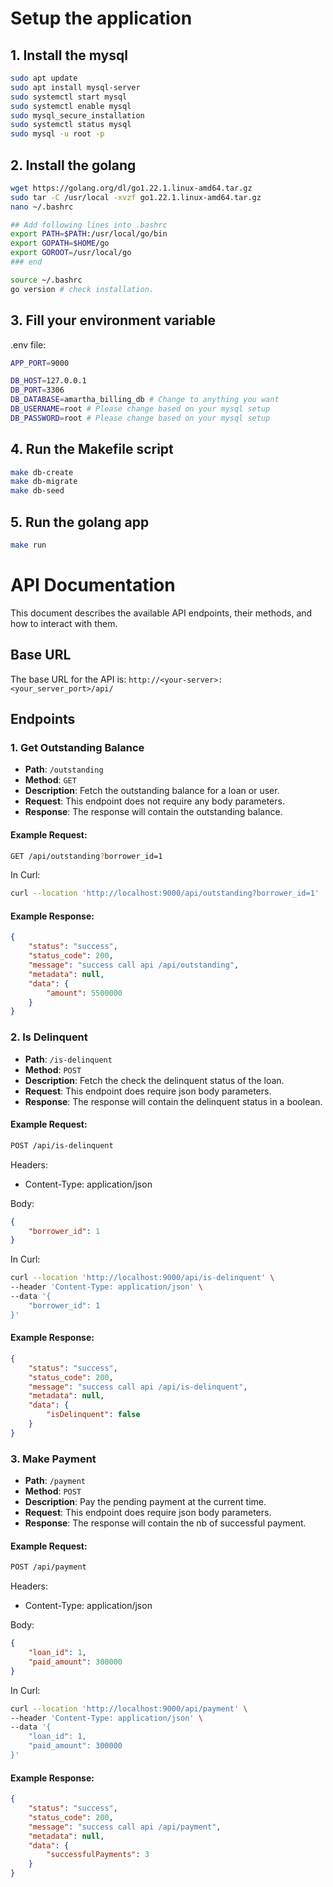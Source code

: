 # Setup the application

## 1. Install the mysql
```bash
sudo apt update
sudo apt install mysql-server
sudo systemctl start mysql
sudo systemctl enable mysql
sudo mysql_secure_installation
sudo systemctl status mysql
sudo mysql -u root -p
```

## 2. Install the golang
```bash
wget https://golang.org/dl/go1.22.1.linux-amd64.tar.gz
sudo tar -C /usr/local -xvzf go1.22.1.linux-amd64.tar.gz
nano ~/.bashrc

## Add following lines into .bashrc
export PATH=$PATH:/usr/local/go/bin
export GOPATH=$HOME/go
export GOROOT=/usr/local/go
### end

source ~/.bashrc
go version # check installation.
```


## 3. Fill your environment variable
.env file:
```bash
APP_PORT=9000

DB_HOST=127.0.0.1
DB_PORT=3306
DB_DATABASE=amartha_billing_db # Change to anything you want
DB_USERNAME=root # Please change based on your mysql setup
DB_PASSWORD=root # Please change based on your mysql setup
```

## 4. Run the Makefile script
```bash
make db-create
make db-migrate
make db-seed
```

## 5. Run the golang app
```bash
make run
```


# API Documentation

This document describes the available API endpoints, their methods, and how to interact with them.

## Base URL
The base URL for the API is:
`http://<your-server>:<your_server_port>/api/`

## Endpoints

### 1. **Get Outstanding Balance**

- **Path**: `/outstanding`
- **Method**: `GET`
- **Description**: Fetch the outstanding balance for a loan or user.
- **Request**: This endpoint does not require any body parameters.
- **Response**: The response will contain the outstanding balance.

#### Example Request:
```bash
GET /api/outstanding?borrower_id=1
```

In Curl:
```bash
curl --location 'http://localhost:9000/api/outstanding?borrower_id=1'
```

#### Example Response:
```json
{
    "status": "success",
    "status_code": 200,
    "message": "success call api /api/outstanding",
    "metadata": null,
    "data": {
        "amount": 5500000
    }
}
```

### 2. **Is Delinquent**

- **Path**: `/is-delinquent`
- **Method**: `POST`
- **Description**: Fetch the check the delinquent status of the loan.
- **Request**: This endpoint does require json body parameters.
- **Response**: The response will contain the delinquent status in a boolean.

#### Example Request:
```bash
POST /api/is-delinquent
```

Headers:
- Content-Type: application/json

Body:
```json
{
    "borrower_id": 1
}
```

In Curl:
```bash
curl --location 'http://localhost:9000/api/is-delinquent' \
--header 'Content-Type: application/json' \
--data '{
    "borrower_id": 1
}'
```

#### Example Response:
```json
{
    "status": "success",
    "status_code": 200,
    "message": "success call api /api/is-delinquent",
    "metadata": null,
    "data": {
        "isDelinquent": false
    }
}
```

### 3. **Make Payment**

- **Path**: `/payment`
- **Method**: `POST`
- **Description**: Pay the pending payment at the current time.
- **Request**: This endpoint does require json body parameters.
- **Response**: The response will contain the nb of successful payment.

#### Example Request:
```bash
POST /api/payment
```

Headers:
- Content-Type: application/json

Body:
```json
{
    "loan_id": 1,
    "paid_amount": 300000
}
```

In Curl:
```bash
curl --location 'http://localhost:9000/api/payment' \
--header 'Content-Type: application/json' \
--data '{
    "loan_id": 1,
    "paid_amount": 300000
}'
```

#### Example Response:
```json
{
    "status": "success",
    "status_code": 200,
    "message": "success call api /api/payment",
    "metadata": null,
    "data": {
        "successfulPayments": 3
    }
}
```
